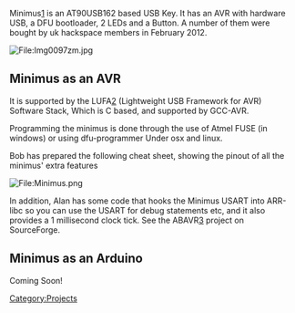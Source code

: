 Minimus[1](http://minimususb.com/) is an AT90USB162 based USB Key. It
has an AVR with hardware USB, a DFU bootloader, 2 LEDs and a Button. A
number of them were bought by uk hackspace members in February 2012.

![<File:Img0097zm.jpg>](Img0097zm.jpg "File:Img0097zm.jpg")

Minimus as an AVR
-----------------

It is supported by the
LUFA[2](http://www.fourwalledcubicle.com/LUFA.php) (Lightweight USB
Framework for AVR) Software Stack, Which is C based, and supported by
GCC-AVR.

Programming the minimus is done through the use of Atmel FUSE (in
windows) or using dfu-programmer Under osx and linux.

Bob has prepared the following cheat sheet, showing the pinout of all
the minimus' extra features

![<File:Minimus.png>](Minimus.png "File:Minimus.png")

In addition, Alan has some code that hooks the Minimus USART into
ARR-libc so you can use the USART for debug statements etc, and it also
provides a 1 millisecond clock tick. See the
ABAVR[3](http://sourceforge.net/projects/abavr/) project on SourceForge.

Minimus as an Arduino
---------------------

Coming Soon!

[Category:Projects](Category:Projects "wikilink")